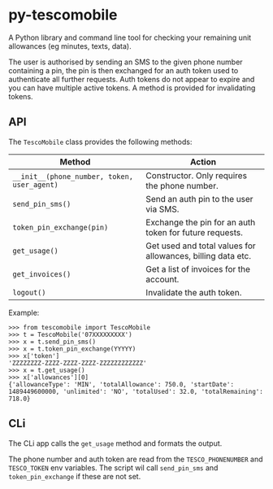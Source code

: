 # py-tescomobile

A Python library and command line tool for checking your remaining unit
allowances (eg minutes, texts, data).

The user is authorised by sending an SMS to the given phone number containing a
pin, the pin is then exchanged for an auth token used to authenticate all
further requests. Auth tokens do not appear to expire and you can have multiple
active tokens. A method is provided for invalidating tokens.

## API

The ```TescoMobile``` class provides the following methods:


| Method | Action |
|--|--|
| ```__init__(phone_number, token, user_agent)``` | Constructor. Only requires the phone number. |
| ```send_pin_sms()``` | Send an auth pin to the user via SMS. |
| ```token_pin_exchange(pin)``` | Exchange the pin for an auth token for future requests. |
| ```get_usage()``` | Get used and total values for allowances, billing data etc. |
| ```get_invoices()``` | Get a list of invoices for the account. |
| ```logout()``` | Invalidate the auth token. |

Example:

```
>>> from tescomobile import TescoMobile
>>> t = TescoMobile('07XXXXXXXXX')
>>> x = t.send_pin_sms()
>>> x = t.token_pin_exchange(YYYYY)
>>> x['token']
'ZZZZZZZZ-ZZZZ-ZZZZ-ZZZZ-ZZZZZZZZZZZZ'
>>> x = t.get_usage()
>>> x['allowances'][0]
{'allowanceType': 'MIN', 'totalAllowance': 750.0, 'startDate': 1489449600000, 'unlimited': 'NO', 'totalUsed': 32.0, 'totalRemaining': 718.0}
```

## CLi

The CLi app calls the ```get_usage``` method and formats the output.

The phone number and auth token are read from the ```TESCO_PHONENUMBER``` and
```TESCO_TOKEN``` env variables. The script wil call ```send_pin_sms``` and
```token_pin_exchange``` if these are not set.
